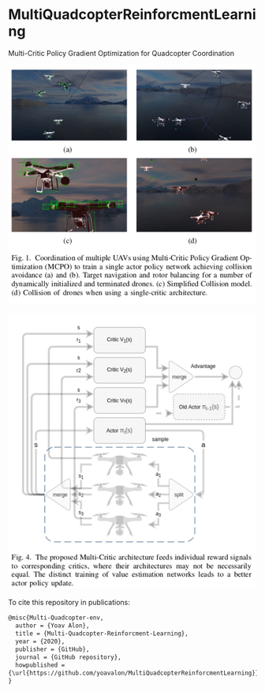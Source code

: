 # MultiQuadcopterReinforcmentLearning
Multi-Critic Policy Gradient Optimization for Quadcopter Coordination

![Intro](/imgs/Selection_133.png)

![Intro](/imgs/Selection_134.png)

To cite this repository in publications:

    @misc{Multi-Quadcopter-env,
      author = {Yoav Alon},
      title = {Multi-Quadcopter-Reinforcment-Learning},
      year = {2020},
      publisher = {GitHub},
      journal = {GitHub repository},
      howpublished = {\url{https://github.com/yoavalon/MultiQuadcopterReinforcmentLearning}},
    }
